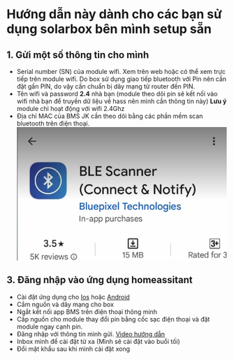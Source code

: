 # Hướng dẫn này dành cho các bạn sử dụng solarbox bên mình setup sẵn
## 1. Gửi một số thông tin cho mình
- Serial number (SN) của module wifi. Xem trên web hoặc có thể xem trực tiếp trên module wifi.
Do box sử dụng giao tiếp bluetooth với Pin nên cần đặt gần PIN, do vậy cần chuẩn bị dây mạng từ router đến PIN. 
- Tên wifi và password **2.4** nhà bạn (module theo dõi pin sẽ kết nối vào wifi nhà bạn để truyền dữ liệu về hass nên mình cần thông tin này) **Lưu ý** module chỉ hoạt động với wifi 2.4Ghz
- Địa chỉ MAC của BMS JK cần theo dõi bằng các phần mềm scan bluetooth trên điện thoại. ![Bluetooth_app](pic/appbluetooth.png)
## 3. Đăng nhập vào ứng dụng homeassitant
- Cài đặt ứng dụng cho [Ios](https://apps.apple.com/app/home-assistant/id1099568401?itsct=apps_box_badge&itscg=30200) hoặc [Android](https://play.google.com/store/apps/details?id=io.homeassistant.companion.android&pcampaignid=pcampaignidMKT-Other-global-all-co-prtnr-py-PartBadge-Mar2515-1&pcampaignid=pcampaignidMKT-Other-global-all-co-prtnr-py-PartBadge-Mar2515-1)
- Cắm nguồn và dây mạng cho box
- Ngắt kết nối app BMS trên điện thoại thông minh
- Cấp nguồn cho module thay đổi pin bằng cốc sạc điện thoại và đặt module ngay cạnh pin.
- Đăng nhập với thông tin mình gửi. [Video hướng dẫn](https://youtube.com/shorts/DpIyl63lWtc?feature=share)
- Inbox mình để cài đặt từ xa (Mình sẽ cài đặt vào buổi tối)
- Đổi mật khẩu sau khi mình cài đặt xong 
<!--
- Kết nối với biến tần. Mình có thể hổ trợ từ xa hoặc bạn có thể kết nối bằng[Video hướng dẫn](https://www.youtube.com/shorts/g12Ak6pNzmc)
- Nếu gặp vấn đề gì inbox mình hỗ trợ   -->
